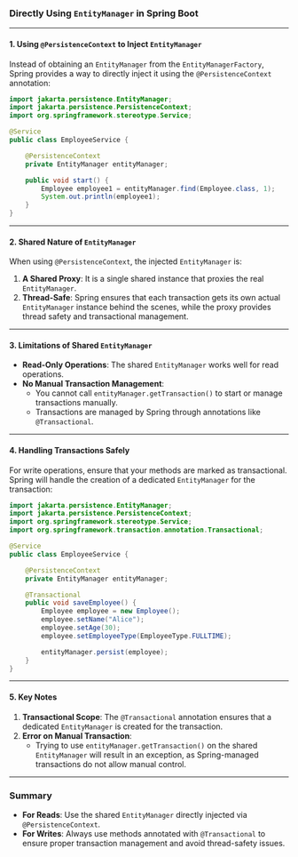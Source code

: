 ### **Directly Using `EntityManager` in Spring Boot**

---

#### **1. Using `@PersistenceContext` to Inject `EntityManager`**

Instead of obtaining an `EntityManager` from the `EntityManagerFactory`, Spring provides a way to directly inject it using the `@PersistenceContext` annotation:

```java
import jakarta.persistence.EntityManager;
import jakarta.persistence.PersistenceContext;
import org.springframework.stereotype.Service;

@Service
public class EmployeeService {

    @PersistenceContext
    private EntityManager entityManager;

    public void start() {
        Employee employee1 = entityManager.find(Employee.class, 1);
        System.out.println(employee1);
    }
}
```

---

#### **2. Shared Nature of `EntityManager`**

When using `@PersistenceContext`, the injected `EntityManager` is:
1. **A Shared Proxy**: It is a single shared instance that proxies the real `EntityManager`.
2. **Thread-Safe**: Spring ensures that each transaction gets its own actual `EntityManager` instance behind the scenes, while the proxy provides thread safety and transactional management.

---

#### **3. Limitations of Shared `EntityManager`**
- **Read-Only Operations**: The shared `EntityManager` works well for read operations.
- **No Manual Transaction Management**:
  - You cannot call `entityManager.getTransaction()` to start or manage transactions manually.
  - Transactions are managed by Spring through annotations like `@Transactional`.

---

#### **4. Handling Transactions Safely**

For write operations, ensure that your methods are marked as transactional. Spring will handle the creation of a dedicated `EntityManager` for the transaction:

```java
import jakarta.persistence.EntityManager;
import jakarta.persistence.PersistenceContext;
import org.springframework.stereotype.Service;
import org.springframework.transaction.annotation.Transactional;

@Service
public class EmployeeService {

    @PersistenceContext
    private EntityManager entityManager;

    @Transactional
    public void saveEmployee() {
        Employee employee = new Employee();
        employee.setName("Alice");
        employee.setAge(30);
        employee.setEmployeeType(EmployeeType.FULLTIME);

        entityManager.persist(employee);
    }
}
```

---

#### **5. Key Notes**
1. **Transactional Scope**: The `@Transactional` annotation ensures that a dedicated `EntityManager` is created for the transaction.
2. **Error on Manual Transaction**:
   - Trying to use `entityManager.getTransaction()` on the shared `EntityManager` will result in an exception, as Spring-managed transactions do not allow manual control.

---

### **Summary**
- **For Reads**: Use the shared `EntityManager` directly injected via `@PersistenceContext`.
- **For Writes**: Always use methods annotated with `@Transactional` to ensure proper transaction management and avoid thread-safety issues.

